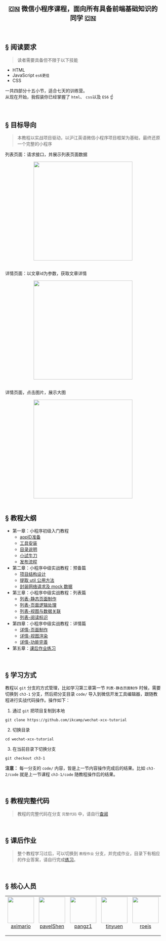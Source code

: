 <h2 align="center"> 🇨🇳 微信小程序课程，面向所有具备前端基础知识的同学 🇨🇳 </h2>  

<br>  

## <a>&sect; 阅读要求</a>
> 读者需要具备但不限于以下技能
- HTML
- JavaScript `es6更佳`
- CSS

一共四部分十五小节，适合七天的训练营。  
从现在开始，我假装你已经掌握了 `html`、 `css`以及 `ES6`  ☝️ 

<br>

## <a>&sect; 目标导向</a>
> 本教程以实战项目驱动，以沪江英语微信小程序项目框架为基础，最终还原一个完整的小程序

列表页面：请求接口，并展示列表页面数据
<div align="center">
  <img src="./images/list.png" width="320">
 </div>  
 
<br>  

详情页面：以文章id为参数，获取文章详情 
<div align="center">
  <img src="./images/detail.png" width="320">
 </div>  
 
<br>  

详情页面，点击图片，展示大图
<div align="center">
  <img src="./images/showimg.png" width="320">
</div>

<br>  

## <a>&sect; 教程大纲</a> 
-  第一章：小程序初级入门教程
   - [appID准备](https://github.com/ikcamp/wechat-xcx-tutorial/tree/ch1-1)
   - [工具安装](https://github.com/ikcamp/wechat-xcx-tutorial/tree/ch1-2)
   - [目录说明](https://github.com/ikcamp/wechat-xcx-tutorial/tree/ch1-3)
   - [小试牛刀](https://github.com/ikcamp/wechat-xcx-tutorial/tree/ch1-4)
   - [发布流程](https://github.com/ikcamp/wechat-xcx-tutorial/tree/ch1-5)
- 第二章：小程序中级实战教程：预备篇
   - [项目结构设计](https://github.com/ikcamp/wechat-xcx-tutorial/tree/ch2-1)
   - [提取 util 公用方法](https://github.com/ikcamp/wechat-xcx-tutorial/tree/ch2-2) 
   - [封装网络请求及 mock 数据](https://github.com/ikcamp/wechat-xcx-tutorial/tree/ch2-3) 
- 第三章：小程序中级实战教程：列表篇
   - [列表-静态页面制作](https://github.com/ikcamp/wechat-xcx-tutorial/tree/ch3-1)
   - [列表-页面逻辑处理](https://github.com/ikcamp/wechat-xcx-tutorial/tree/ch3-2)
   - [列表-视图与数据关联](https://github.com/ikcamp/wechat-xcx-tutorial/tree/ch3-3)
   - [列表-阅读标识](https://github.com/ikcamp/wechat-xcx-tutorial/tree/ch3-4)
- 第四章：小程序中级实战教程：详情篇
   - [详情-页面制作](https://github.com/ikcamp/wechat-xcx-tutorial/tree/ch4-1)
   - [详情-视图渲染](https://github.com/ikcamp/wechat-xcx-tutorial/tree/ch4-2)
   - [详情-功能完善](https://github.com/ikcamp/wechat-xcx-tutorial/tree/ch4-3)
- 第五章：[课后作业练习](https://github.com/ikcamp/wechat-xcx-tutorial/tree/%E6%95%99%E7%A8%8B%E4%BD%9C%E4%B8%9A)  


<br>


## <a>&sect; 学习方式</a>
教程以 `git` 分支的方式管理，比如学习第三章第一节 `列表-静态页面制作` 时候，需要切换到 `ch3-1` 分支，然后把分支目录 `code/` 导入到微信开发工具编辑器，跟随教程进行实战代码操作。操作如下：

1. 通过 `git` 把项目复制到本地
```git
git clone https://github.com/ikcamp/wechat-xcx-tutorial
```

2. 切换目录
```
cd wechat-xcx-tutorial
```

3. 在当前目录下切换分支
```
git checkout ch3-1
```

**注意：** 每一分支的 `code/` 内容，皆是上一节内容操作完成后的结果。比如 `ch3-2/code` 就是上一节课程 `ch3-1/code` 随教程操作后的结果。  


<br>

## <a>&sect; 教程完整代码</a>  
> 教程的完整代码在分支 `完整代码` 中，请自行[查阅](https://github.com/ikcamp/wechat-xcx-tutorial/tree/%E5%AE%8C%E6%95%B4%E4%BB%A3%E7%A0%81)

<br>

## <a>&sect; 课后作业</a>
> 整个教程学习过后，可以切换到 `教程作业` 分支，并完成作业，目录下有相应的作业答案，请自行完成[练习](https://github.com/ikcamp/wechat-xcx-tutorial/tree/%E6%95%99%E7%A8%8B%E4%BD%9C%E4%B8%9A)。 

<br>

## <a>&sect; 核心人员</a> 
<table>
  <tbody>
    <tr>
      <td align="center" valign="top">
        <img width="85" height="85" src="https://github.com/aximario.png?s=85">
        <br>
        <a href="https://github.com/aximario">aximario</a>
        <p></p>
        <p></p>
      </td>
      <td align="center" valign="top">
        <img width="85" height="85" src="https://github.com/pavelShen.png?s=85">
        <br>
        <a href="https://github.com/pavelShen">pavelShen</a>
        <p></p>
        <p></p>
      </td>
      <td align="center" valign="top">
        <img width="85" height="85" src="https://github.com/pangz1.png?s=85">
        <br>
        <a href="https://github.com/pangz1">pangz1</a>
        <p></p>
        <p></p>
      </td>
      <td align="center" valign="top">
        <img width="85" height="85" src="https://github.com/tinyuen.png?s=85">
        <br>
        <a href="https://github.com/tinyuen">tinyuen</a>
        <p></p>
        <p></p>
      </td>
      <td align="center" valign="top">
        <img width="85" height="85" src="https://github.com/roeis.png?s=85">
        <br>
        <a href="https://github.com/roeis">roeis</a>
        <p></p>
        <p></p>
      </td>
      <td align="center" valign="top">
        <img width="85" height="85" src="https://github.com/sqzhuyi.png?s=85">
        <br>
        <a href="https://github.com/sqzhuyi">sqzhuyi</a>
        <p></p>
        <p></p>
      </td>
      <td align="center" valign="top">
        <img width="85" height="85" src="https://github.com/longdiandian9.png?s=85">
        <br>
        <a href="https://github.com/longdiandian9">longdiandian9</a>
        <p></p>
        <p></p>
      </td>
      <td align="center" valign="top">
        <img width="85" height="85" src="https://github.com/brucecham.png?s=85">
        <br>
        <a href="https://github.com/brucecham">brucecham</a>
        <p></p>
        <p></p>
      </td>
     </tr>
  </tbody>
</table>
